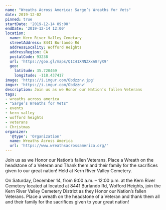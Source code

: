 ```yaml
---
name: "Wreaths Across America: Sarge’s Wreaths for Vets"
date: 2019-12-02
pinned: true
startDate: '2019-12-14 09:00'
endDate: '2019-12-14 12:00'
location:
  name: Kern River Valley Cemetary
  streetAddress: 8441 Burlando Rd
  addressLocality: Wofford Heights
  addressRegion: CA
  postalCode: 93238
  url: 'https://goo.gl/maps/Q1C41XNNZXxA8ryX9'
  geo:
    latitude: 35.720469
    longitude: -118.437417
image: 'https://i.imgur.com/Obdzznv.jpg'
imgur: 'https://i.imgur.com/Obdzznv'
description: Join us as we Honor our Nation’s fallen Veterans
tags:
- wreaths across america
- "Sarge’s Wreaths for Vets"
- events
- kern valley
- wofford heights
- veterans
- Christmas
organizer:
  '@type': 'Organization'
  name: Wreaths Across America
  url: 'https://www.wreathsacrossamerica.org/'
---
```

Join us as we Honor our Nation’s fallen Veterans. Place a Wreath on the headstone
of a Veteran and Thank them and their family for the sacrifices given to our great
nation! Held at Kern River Valley Cemetery.

On Saturday, December 14, from 9:00 a.m. – 12:00 p.m. at the Kern River Cemetery
located at located at 8441 Burlando Rd, Wofford Heights, join the Kern River Valley
Cemetery District as they Honor our Nation’s fallen Veterans. Place a wreath on
the headstone of a Veteran and thank them all and their family for the sacrifices
given to your great nation!
